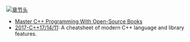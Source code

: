 [![章节头](https://parg.co/UGo)](https://parg.co/b4z) 
  


- [Master C++ Programming With Open-Source Books](https://www.ossblog.org/master-c-programming-with-open-source-books/) 
- [2017-C++17/14/11](https://parg.co/b1f): A cheatsheet of modern C++ language and library features.